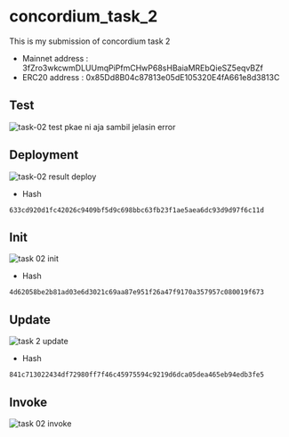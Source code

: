 # concordium_task_2
This is my submission of concordium task 2

- Mainnet address : 3fZro3wkcwmDLUUmqPiPfmCHwP68sHBaiaMREbQieSZ5eqvBZf
- ERC20 address : 0x85Dd8B04c87813e05dE105320E4fA661e8d3813C

## Test

![task-02 test pkae ni aja sambil jelasin error](https://user-images.githubusercontent.com/41656124/217802416-8a527ea1-51fd-4a12-975b-869ef3c1ce07.png)


## Deployment

![task-02 result deploy](https://user-images.githubusercontent.com/41656124/217801782-3f92387d-5a22-4b57-ad8e-6b9eef3619f1.png)

- Hash
````
633cd920d1fc42026c9409bf5d9c698bbc63fb23f1ae5aea6dc93d9d97f6c11d
````

## Init

![task 02 init](https://user-images.githubusercontent.com/41656124/217802529-24959fd4-ab50-40f5-8104-85bbd32fe407.png)

- Hash
````
4d62058be2b81ad03e6d3021c69aa87e951f26a47f9170a357957c080019f673
````

## Update

![task 2 update](https://user-images.githubusercontent.com/41656124/217802829-1b4a3eb8-beb4-4563-a856-cc6e87ce029d.png)

- Hash 
````
841c713022434df72980ff7f46c45975594c9219d6dca05dea465eb94edb3fe5
````

## Invoke

![task 02 invoke](https://user-images.githubusercontent.com/41656124/217803248-5bd79f84-f84d-4a19-8a49-27fcc6977b10.png)




